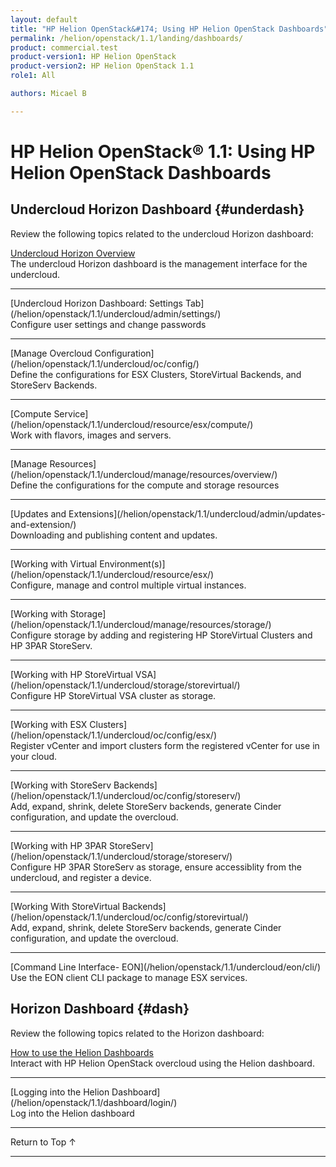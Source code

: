 ```yaml
---
layout: default
title: "HP Helion OpenStack&#174; Using HP Helion OpenStack Dashboards"
permalink: /helion/openstack/1.1/landing/dashboards/
product: commercial.test
product-version1: HP Helion OpenStack
product-version2: HP Helion OpenStack 1.1
role1: All

authors: Micael B

---
```

<!--PUBLISHED-->

<script>

function PageRefresh {
onLoad="window.refresh"
}

PageRefresh();

</script>

<!--
<p style="font-size: small;"> <a href="/helion/openstack/1.1/3rd-party-license-agreements/">&#9664; PREV</a> | <a href="/helion/openstack/1.1/">&#9650; UP</a> | NEXT &#9654; </p>
-->

# HP Helion OpenStack&#174; 1.1: Using HP Helion OpenStack Dashboards


## Undercloud Horizon Dashboard {#underdash}

Review the following topics related to the undercloud Horizon dashboard:

[Undercloud Horizon Overview](/helion/openstack/1.1/undercloud/horizon/overview/)
<br />The undercloud Horizon dashboard is the management interface for the undercloud.
<hr>
[Undercloud Horizon Dashboard: Settings Tab](/helion/openstack/1.1/undercloud/admin/settings/)
<br />Configure user settings and change passwords
<hr>
[Manage Overcloud Configuration](/helion/openstack/1.1/undercloud/oc/config/)
<br />Define the configurations for ESX Clusters, StoreVirtual Backends, and StoreServ Backends.
<hr>
[Compute Service](/helion/openstack/1.1/undercloud/resource/esx/compute/)
<br />Work with flavors, images and servers.
<hr>
[Manage Resources](/helion/openstack/1.1/undercloud/manage/resources/overview/)
<br />Define the configurations for the compute and storage resources
<hr>
[Updates and Extensions](/helion/openstack/1.1/undercloud/admin/updates-and-extension/)
<br />Downloading and publishing content and updates.
<hr>
[Working with Virtual Environment(s)](/helion/openstack/1.1/undercloud/resource/esx/)
<br />Configure, manage and control multiple virtual instances.
<hr>
[Working with Storage](/helion/openstack/1.1/undercloud/manage/resources/storage/)
<br />Configure storage by adding and registering HP StoreVirtual Clusters and HP 3PAR StoreServ.
<hr>
[Working with HP StoreVirtual VSA](/helion/openstack/1.1/undercloud/storage/storevirtual/)
<br />Configure HP StoreVirtual VSA cluster as storage.
<hr>
[Working with ESX Clusters](/helion/openstack/1.1/undercloud/oc/config/esx/)
<br />Register vCenter and import clusters form the registered vCenter for use in your cloud.
<hr>
[Working with StoreServ Backends](/helion/openstack/1.1/undercloud/oc/config/storeserv/)
<br />Add, expand, shrink, delete StoreServ backends, generate Cinder configuration, and update the overcloud.
<hr>
[Working with HP 3PAR StoreServ](/helion/openstack/1.1/undercloud/storage/storeserv/)
<br />Configure HP 3PAR StoreServ as storage, ensure accessiblity from the undercloud, and register a device.
<hr>
[Working With StoreVirtual Backends](/helion/openstack/1.1/undercloud/oc/config/storevirtual/)
<br />Add, expand, shrink, delete StoreServ backends, generate Cinder configuration, and update the overcloud.
<hr>
[Command Line Interface- EON](/helion/openstack/1.1/undercloud/eon/cli/)
Use the EON client CLI package to manage ESX services.

## Horizon Dashboard {#dash}

Review the following topics related to the Horizon dashboard:

[How to use the Helion Dashboards](/helion/openstack/1.1/dashboard/how-works/)
<br />Interact with HP Helion OpenStack overcloud using the Helion dashboard.
<hr>
[Logging into the Helion Dashboard](/helion/openstack/1.1/dashboard/login/)
<br />Log into the Helion dashboard
<hr>

<a href="#top" style="padding:14px 0px 14px 0px; text-decoration: none;"> Return to Top &#8593; </a>
 
----
